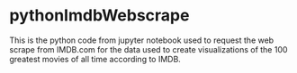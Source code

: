 # pythonImdbWebscrape
This is the python code from jupyter notebook used to request the web scrape from IMDB.com for the data used to create visualizations of the 100 greatest movies of all time according to IMDB.
